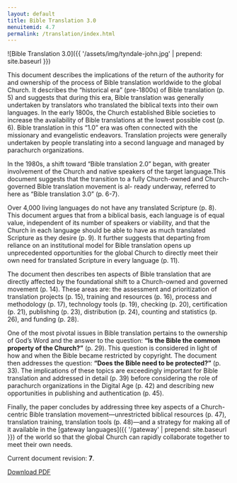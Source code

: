 ```yaml
---
layout: default
title: Bible Translation 3.0
menuitemid: 4.7
permalink: /translation/index.html
---
```


![Bible Translation 3.0]({{ '/assets/img/tyndale-john.jpg' | prepend: site.baseurl }})

This document describes the implications of the return of the authority
for and ownership of the process of Bible translation worldwide to the
global Church. It describes the “historical era” (pre-1800s) of Bible
translation (p. 5) and suggests that during this era, Bible translation
was generally undertaken by translators who translated the biblical
texts into their own languages. In the early 1800s, the Church
established Bible societies to increase the availability of Bible
translations at the lowest possible cost (p. 6). Bible translation in
this “1.0” era was often connected with the missionary and evangelistic
endeavors. Translation projects were generally undertaken by people
translating into a second language and managed by parachurch
organizations.

In the 1980s, a shift toward “Bible translation 2.0” began, with greater
involvement of the Church and native speakers of the target
language.This document suggests that the transition to a fully
Church-owned and Church-governed Bible translation movement is al- ready
underway, referred to here as “Bible translation 3.0” (p. 6-7).

Over 4,000 living languages do not have any translated Scripture (p. 8).
This document argues that from a biblical basis, each language is of
equal value, independent of its number of speakers or viability, and
that the Church in each language should be able to have as much
translated Scripture as they desire (p. 9). It further suggests that
departing from reliance on an institutional model for Bible translation
opens up unprecedented opportunities for the global Church to directly
meet their own need for translated Scripture in every language (p. 11).

The document then describes ten aspects of Bible translation that are
directly affected by the foundational shift to a Church-owned and
governed movement (p. 14). These areas are: the assessment and
prioritization of translation projects (p. 15), training and resources
(p. 16), process and methodology (p. 17), technology tools (p. 19),
checking (p. 20), certification (p. 21), publishing (p. 23),
distribution (p. 24), counting and statistics (p. 26), and funding (p.
28).

One of the most pivotal issues in Bible translation pertains to the
ownership of God’s Word and the answer to the question: **“Is the Bible
the common property of the Church?”** (p. 29). This question is considered
in light of how and when the Bible became restricted by copyright. The
document then addresses the question: **“Does the Bible need to be
protected?”** (p. 33). The implications of these topics are exceedingly
important for Bible translation and addressed in detail (p. 39) before
considering the role of parachurch organizations in the Digital Age (p.
42) and describing new opportunities in publishing and authentication
(p. 45).

Finally, the paper concludes by addressing three key aspects of a
Church-centric Bible translation movement—unrestricted biblical
resources (p. 47), translation training, translation tools (p. 48)—and a
strategy for making all of it available in the
[gateway languages]({{ '/gateway' | prepend: site.baseurl }}) of the world 
so that the global Church can rapidly collaborate together to meet their 
own needs.

Current document revision: **7**.

<a class="button" href="{{ '/assets/docs/whitepapers/Bible Translation 3.0-rev 7.pdf' | prepend: site.baseurl }}">Download PDF</a>